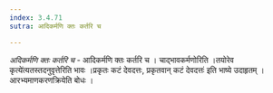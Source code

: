 ```yaml
---
index: 3.4.71
sutra: आदिकर्मणि क्तः कर्तरि च

---
```

_अदिकर्मणि क्तः कर्तरि च_ - आदिकर्मणि क्तः कर्तरि च । चाद्भावकर्मणोरिति ।तयोरेव कृत्ये॑त्यतस्तदनुवृत्तेरिति भावः ।प्रकृतः कटं देवदत्तः, प्रकृतवान् कटं देवदत्तः॑ इति भाष्ये उदाहृतम् । आरभ्यमाणकरणक्रियेति बोधः ।